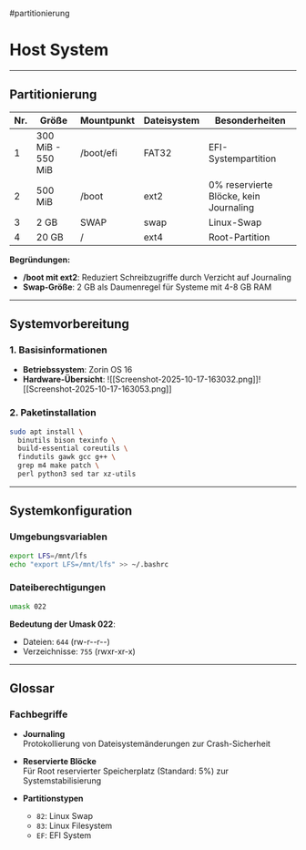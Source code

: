 #partitionierung
# Host System

---
## Partitionierung

|Nr.|Größe|Mountpunkt|Dateisystem|Besonderheiten|
|---|---|---|---|---|
|1|300 MiB - 550 MiB|/boot/efi|FAT32|EFI-Systempartition|
|2|500 MiB|/boot|ext2|0% reservierte Blöcke, kein Journaling|
|3|2 GB|SWAP|swap|Linux-Swap|
|4|20 GB|/|ext4|Root-Partition|

**Begründungen:**

- **/boot mit ext2**: Reduziert Schreibzugriffe durch Verzicht auf Journaling
- **Swap-Größe**: 2 GB als Daumenregel für Systeme mit 4-8 GB RAM

---

## Systemvorbereitung

### 1. Basisinformationen

- **Betriebssystem**: Zorin OS 16
- **Hardware-Übersicht**:  ![[Screenshot-2025-10-17-163032.png]]![[Screenshot-2025-10-17-163053.png]]
### 2. Paketinstallation

```bash
sudo apt install \
  binutils bison texinfo \
  build-essential coreutils \
  findutils gawk gcc g++ \
  grep m4 make patch \
  perl python3 sed tar xz-utils
```

---

## Systemkonfiguration

### Umgebungsvariablen

```bash
export LFS=/mnt/lfs
echo "export LFS=/mnt/lfs" >> ~/.bashrc
```

### Dateiberechtigungen

```bash
umask 022
```

**Bedeutung der Umask 022**:

- Dateien: `644` (rw-r--r--)
- Verzeichnisse: `755` (rwxr-xr-x)

---

## Glossar

### Fachbegriffe

- **Journaling**  
    Protokollierung von Dateisystemänderungen zur Crash-Sicherheit
    
- **Reservierte Blöcke**  
    Für Root reservierter Speicherplatz (Standard: 5%) zur Systemstabilisierung
    
- **Partitionstypen**
    
    - `82`: Linux Swap
    - `83`: Linux Filesystem
    - `EF`: EFI System